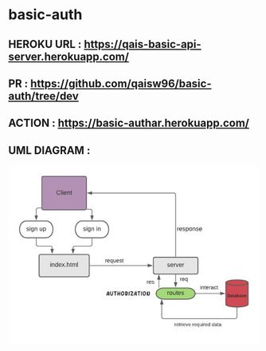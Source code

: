 # basic-auth

## HEROKU URL : https://qais-basic-api-server.herokuapp.com/
## PR : https://github.com/qaisw96/basic-auth/tree/dev
## ACTION : https://basic-authar.herokuapp.com/


## UML DIAGRAM : 

![UML D](./assets/images/lab04.jpeg)


